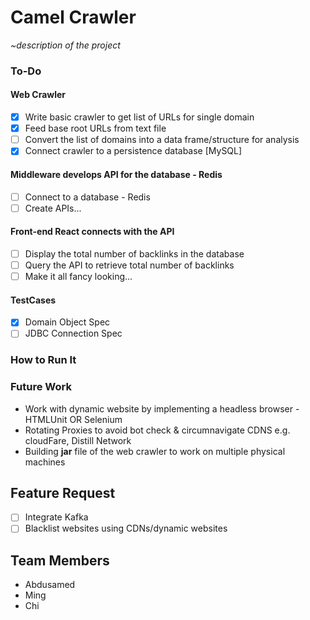 # Camel Crawler
*~description of the project*

### To-Do

#### Web Crawler

- [x] Write basic crawler to get list of URLs for single domain
- [X] Feed base root URLs from text file
- [ ] Convert the list of domains into a data frame/structure for analysis
- [X] Connect crawler to a persistence database [MySQL]

#### Middleware develops API for the database - Redis

- [ ] Connect to a database - Redis
- [ ] Create APIs...

#### Front-end React connects with the API

- [ ] Display the total number of backlinks in the database
- [ ] Query the API to retrieve total number of backlinks
- [ ] Make it all fancy looking...

#### TestCases
- [X] Domain Object Spec
- [ ] JDBC Connection Spec

### How to Run It


### Future Work

- Work with dynamic website by implementing a headless browser - HTMLUnit OR Selenium
- Rotating Proxies to avoid bot check & circumnavigate CDNS e.g. cloudFare, Distill Network
- Building **jar** file of the web crawler to work on multiple physical machines

## Feature Request

- [ ] Integrate Kafka
- [ ] Blacklist websites using CDNs/dynamic websites

## Team Members 
- Abdusamed
- Ming
- Chi
